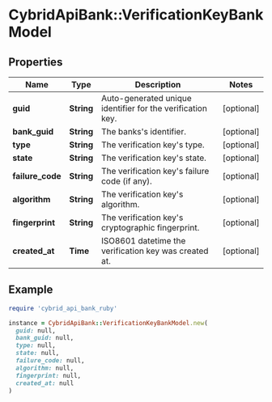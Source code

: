 # CybridApiBank::VerificationKeyBankModel

## Properties

| Name | Type | Description | Notes |
| ---- | ---- | ----------- | ----- |
| **guid** | **String** | Auto-generated unique identifier for the verification key. | [optional] |
| **bank_guid** | **String** | The banks&#39;s identifier. | [optional] |
| **type** | **String** | The verification key&#39;s type. | [optional] |
| **state** | **String** | The verification key&#39;s state. | [optional] |
| **failure_code** | **String** | The verification key&#39;s failure code (if any). | [optional] |
| **algorithm** | **String** | The verification key&#39;s algorithm. | [optional] |
| **fingerprint** | **String** | The verification key&#39;s cryptographic fingerprint. | [optional] |
| **created_at** | **Time** | ISO8601 datetime the verification key was created at. | [optional] |

## Example

```ruby
require 'cybrid_api_bank_ruby'

instance = CybridApiBank::VerificationKeyBankModel.new(
  guid: null,
  bank_guid: null,
  type: null,
  state: null,
  failure_code: null,
  algorithm: null,
  fingerprint: null,
  created_at: null
)
```

